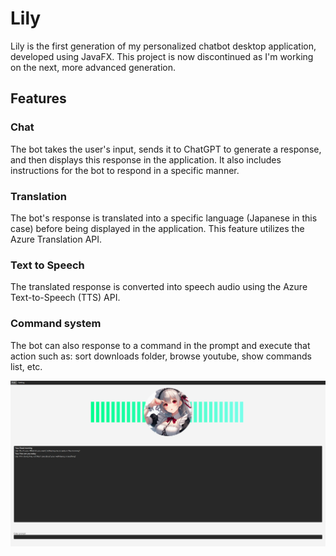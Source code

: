 # Lily
Lily is the first generation of my personalized chatbot desktop application, developed using JavaFX. This project is now discontinued as I'm working on the next, more advanced generation.

## Features

### Chat
The bot takes the user's input, sends it to ChatGPT to generate a response, and then displays this response in the application. It also includes instructions for the bot to respond in a specific manner.

### Translation
The bot's response is translated into a specific language (Japanese in this case) before being displayed in the application. This feature utilizes the Azure Translation API.

### Text to Speech
The translated response is converted into speech audio using the Azure Text-to-Speech (TTS) API.

### Command system
The bot can also response to a command in the prompt and execute that action such as: sort downloads folder, browse youtube, show commands list, etc. 

![Demo](images/demo.png)